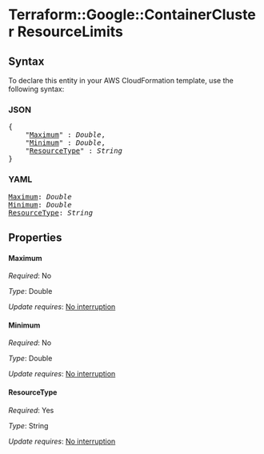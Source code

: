 # Terraform::Google::ContainerCluster ResourceLimits

## Syntax

To declare this entity in your AWS CloudFormation template, use the following syntax:

### JSON

<pre>
{
    "<a href="#maximum" title="Maximum">Maximum</a>" : <i>Double</i>,
    "<a href="#minimum" title="Minimum">Minimum</a>" : <i>Double</i>,
    "<a href="#resourcetype" title="ResourceType">ResourceType</a>" : <i>String</i>
}
</pre>

### YAML

<pre>
<a href="#maximum" title="Maximum">Maximum</a>: <i>Double</i>
<a href="#minimum" title="Minimum">Minimum</a>: <i>Double</i>
<a href="#resourcetype" title="ResourceType">ResourceType</a>: <i>String</i>
</pre>

## Properties

#### Maximum

_Required_: No

_Type_: Double

_Update requires_: [No interruption](https://docs.aws.amazon.com/AWSCloudFormation/latest/UserGuide/using-cfn-updating-stacks-update-behaviors.html#update-no-interrupt)

#### Minimum

_Required_: No

_Type_: Double

_Update requires_: [No interruption](https://docs.aws.amazon.com/AWSCloudFormation/latest/UserGuide/using-cfn-updating-stacks-update-behaviors.html#update-no-interrupt)

#### ResourceType

_Required_: Yes

_Type_: String

_Update requires_: [No interruption](https://docs.aws.amazon.com/AWSCloudFormation/latest/UserGuide/using-cfn-updating-stacks-update-behaviors.html#update-no-interrupt)

